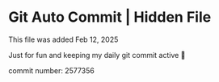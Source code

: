 # Git Auto Commit | Hidden File

This file was added Feb 12, 2025

Just for fun and keeping my daily git commit active 🤪

commit number: 2577356
